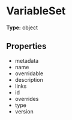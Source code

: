 # VariableSet


**Type:** object

## Properties
* metadata
* name
* overridable
* description
* links
* id
* overrides
* type
* version
